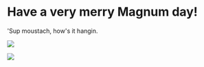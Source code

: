 # Have a very merry Magnum day!

'Sup moustach, how's it hangin.

![](https://media4.giphy.com/media/2DgMU7l0Fz4vS/giphy.gif?cid=ecf05e47nu64gp2a66d0fpq2ps8r8yvtn55u32f0o5hczbnj&rid=giphy.gif&ct=g)

![](https://media.giphy.com/media/82x8sjVw20JSM4BS30/giphy.gif)
